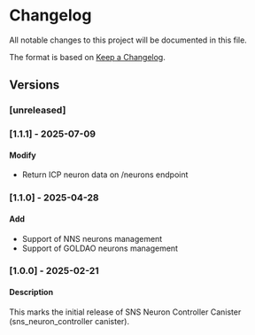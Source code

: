 # Changelog

All notable changes to this project will be documented in this file.

The format is based on [Keep a Changelog](https://keepachangelog.com/en/1.0.0/).

## Versions

### [unreleased]

### [1.1.1] - 2025-07-09

#### Modify

- Return ICP neuron data on /neurons endpoint
  
### [1.1.0] - 2025-04-28

#### Add

- Support of NNS neurons management
- Support of GOLDAO neurons management

### [1.0.0] - 2025-02-21

#### Description

This marks the initial release of SNS Neuron Controller Canister (sns_neuron_controller canister).
